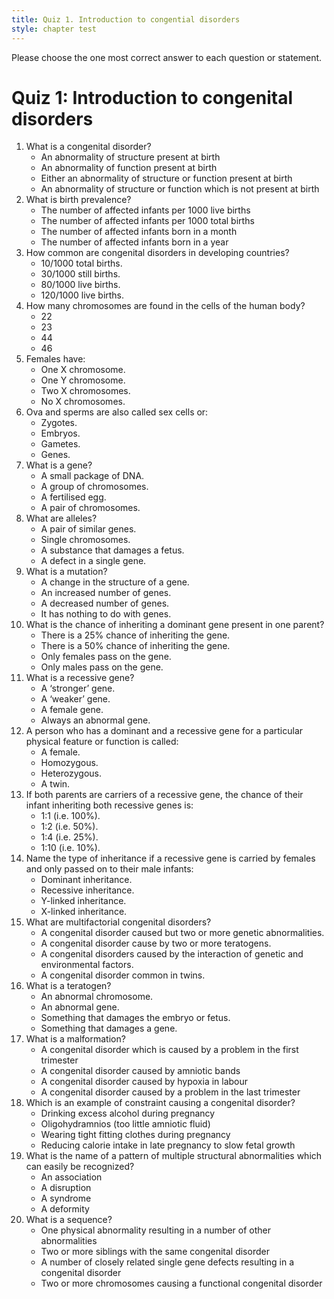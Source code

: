 ```yaml
---
title: Quiz 1. Introduction to congential disorders
style: chapter test
---
```


Please choose the one most correct answer to each question or statement.

# Quiz 1: Introduction to congenital disorders

1.	What is a congenital disorder?
	-	An abnormality of structure present at birth
	-	An abnormality of function present at birth
	+	Either an abnormality of structure or function present at birth
	-	An abnormality of structure or function which is not present at birth
2.	What is birth prevalence?
	+	The number of affected infants per 1000 live births
	-	The number of affected infants per 1000 total births
	-	The number of affected infants born in a month
	-	The number of affected infants born in a year
3.	How common are congenital disorders in developing countries?
	-	10/1000 total births.
	-	30/1000 still births.
	+	80/1000 live births.
	-	120/1000 live births.
4.	How many chromosomes are found in the cells of the human body?
	-	22
	-	23
	-	44
	+	46
5.	Females have:
	-	One X chromosome.
	-	One Y chromosome.
	-	Two X chromosomes.
	-	No X chromosomes.
6.	Ova and sperms are also called sex cells or:
	-	Zygotes.
	-	Embryos.
	+	Gametes.
	-	Genes.
7.	What is a gene?
	+	A small package of DNA.
	-	A group of chromosomes.
	-	A fertilised egg.
	-	A pair of chromosomes.
8.	What are alleles?
	+	A pair of similar genes.
	-	Single chromosomes.
	-	A substance that damages a fetus.
	-	A defect in a single gene.
9.	What is a mutation?
	+	A change in the structure of a gene.
	-	An increased number of genes.
	-	A decreased number of genes.
	-	It has nothing to do with genes.
10.	What is the chance of inheriting a dominant gene present in one parent?
	-	There is a 25% chance of inheriting the gene.
	+	There is a 50% chance of inheriting the gene.
	-	Only females pass on the gene.
	-	Only males pass on the gene.
11.	What is a recessive gene?
	-	A ‘stronger’ gene.
	+	A ‘weaker’ gene.
	-	A female gene.
	-	Always an abnormal gene.
12.	A person who has a dominant and a recessive gene for a particular physical feature or function is called:
	-	A female.
	-	Homozygous.
	+	Heterozygous.
	-	A twin.
13.	If both parents are carriers of a recessive gene, the chance of their infant inheriting both recessive genes is:
	-	1:1 (i.e. 100%).
	-	1:2 (i.e. 50%).
	+	1:4 (i.e. 25%).
	-	1:10 (i.e. 10%).
14.	Name the type of inheritance if a recessive gene is carried by females and only passed on to their male infants:
	-	Dominant inheritance.
	-	Recessive inheritance.
	-	Y-linked inheritance.
	+	X-linked inheritance.
15.	What are multifactorial congenital disorders?
	-	A congenital disorder caused but two or more genetic abnormalities.
	-	A congenital disorder cause by two or more teratogens.
	+	A congenital disorders caused by the interaction of genetic and environmental factors.
	-	A congenital disorder common in twins.
16.	What is a teratogen?
	-	An abnormal chromosome.
	-	An abnormal gene.
	+	Something that damages the embryo or fetus.
	-	Something that damages a gene.
17. What is a malformation?
	+	A congenital disorder which is caused by a problem in the first trimester
	-	A congenital disorder caused by amniotic bands
	-	A congenital disorder caused by hypoxia in labour
	-	A congenital disorder caused by a problem in the last trimester
18.	Which is an example of constraint causing a congenital disorder?
	-	Drinking excess alcohol during pregnancy
	+	Oligohydramnios (too little amniotic fluid)
	-	Wearing tight fitting clothes during pregnancy
	-	Reducing calorie intake in late pregnancy to slow fetal growth
19. What is the name of a pattern of multiple structural abnormalities which can easily be recognized?
	-	An association
	-	A disruption
	+	A syndrome
	-	A deformity
20.	What is a sequence?
	+	One physical abnormality resulting in a number of other abnormalities
	-	Two or more siblings with the same congenital disorder
	-	A number of closely related single gene defects resulting in a congenital disorder
	-	Two or more chromosomes causing a functional congenital disorder
